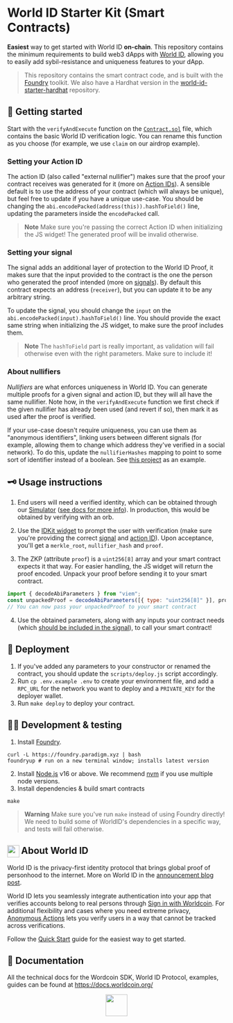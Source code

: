# World ID Starter Kit (Smart Contracts)

**Easiest** way to get started with World ID **on-chain**. This repository contains the minimum requirements to build web3 dApps with [World ID](#-about-world-id), allowing you to easily add sybil-resistance and uniqueness features to your dApp.

> This repository contains the smart contract code, and is built with the [Foundry](https://getfoundry.sh) toolkit. We also have a Hardhat version in the [world-id-starter-hardhat](https://github.com/worldcoin/world-id-starter-hardhat) repository.

## 🏃 Getting started

Start with the `verifyAndExecute` function on the [`Contract.sol`](src/Contract.sol) file, which contains the basic World ID verification logic. You can rename this function as you choose (for example, we use `claim` on our airdrop example).

### Setting your Action ID

The action ID (also called "external nullifier") makes sure that the proof your contract receives was generated for it (more on [Action IDs](https://docs.worldcoin.org/advanced/on-chain#custom-actions)). A sensible default is to use the address of your contract (which will always be unique), but feel free to update if you have a unique use-case. You should be changing the `abi.encodePacked(address(this)).hashToField()` line, updating the parameters inside the `encodePacked` call.

> **Note** Make sure you're passing the correct Action ID when initializing the JS widget! The generated proof will be invalid otherwise.

### Setting your signal

The signal adds an additional layer of protection to the World ID Proof, it makes sure that the input provided to the contract is the one the person who generated the proof intended (more on [signals](https://docs.worldcoin.org/advanced/on-chain#custom-signals)). By default this contract expects an address (`receiver`), but you can update it to be any arbitrary string.

To update the signal, you should change the `input` on the `abi.encodePacked(input).hashToField()` line. You should provide the exact same string when initializing the JS widget, to make sure the proof includes them.

> **Note** The `hashToField` part is really important, as validation will fail otherwise even with the right parameters. Make sure to include it!

### About nullifiers

_Nullifiers_ are what enforces uniqueness in World ID. You can generate multiple proofs for a given signal and action ID, but they will all have the same nullifier. Note how, in the `verifyAndExecute` function we first check if the given nullifier has already been used (and revert if so), then mark it as used after the proof is verified.

If your use-case doesn't require uniqueness, you can use them as "anonymous identifiers", linking users between different signals (for example, allowing them to change which address they've verified in a social network). To do this, update the `nullifierHashes` mapping to point to some sort of identifier instead of a boolean. See [this project](https://github.com/m1guelpf/lens-humancheck/blob/main/src/HumanCheck.sol) as an example.

## 🗝 Usage instructions

1. End users will need a verified identity, which can be obtained through our [Simulator](https://simulator.worldcoin.org) ([see docs for more info](https://docs.worldcoin.org/test)). In production, this would be obtained by verifying with an orb.

2. Use the [IDKit widget](https://docs.worldcoin.org/idkit) to prompt the user with verification (make sure you're providing the correct [signal](#setting-your-signal) and [action ID](#setting-your-action-id)). Upon acceptance, you'll get a `merkle_root`, `nullifier_hash` and `proof`.

3. The ZKP (attribute `proof`) is a `uint256[8]` array and your smart contract expects it that way. For easier handling, the JS widget will return the proof encoded. Unpack your proof before sending it to your smart contract.

```js
import { decodeAbiParameters } from "viem";
const unpackedProof = decodeAbiParameters([{ type: "uint256[8]" }], proof)[0];
// You can now pass your unpackedProof to your smart contract
```

4. Use the obtained parameters, along with any inputs your contract needs (which [should be included in the signal](#setting-your-signal)), to call your smart contract!

## 🚀 Deployment

1. If you've added any parameters to your constructor or renamed the contract, you should update the `scripts/deploy.js` script accordingly.
2. Run `cp .env.example .env` to create your environment file, and add a `RPC_URL` for the network you want to deploy and a `PRIVATE_KEY` for the deployer wallet.
3. Run `make deploy` to deploy your contract.

## 🧑‍💻 Development & testing

1. Install [Foundry](https://github.com/gakonst/foundry).

```
curl -L https://foundry.paradigm.xyz | bash
foundryup # run on a new terminal window; installs latest version
```

2. Install [Node.js](https://nodejs.org/en/) v16 or above. We recommend [nvm](https://github.com/nvm-sh/nvm) if you use multiple node versions.
3. Install dependencies & build smart contracts

```
make
```

> **Warning** Make sure you've run `make` instead of using Foundry directly! We need to build some of WorldID's dependencies in a specific way, and tests will fail otherwise.

<!-- WORLD-ID-SHARED-README-TAG:START - Do not remove or modify this section directly -->
<!-- The contents of this file are inserted to all World ID repositories to provide general context on World ID. -->

## <img align="left" width="28" height="28" src="https://raw.githubusercontent.com/worldcoin/world-id-docs/main/public/images/shared-readme/readme-world-id.png" alt="" style="margin-right: 0; padding-right: 4px;" /> About World ID

World ID is the privacy-first identity protocol that brings global proof of personhood to the internet. More on World ID in the [announcement blog post](https://worldcoin.org/blog/announcements/introducing-world-id-and-sdk).

World ID lets you seamlessly integrate authentication into your app that verifies accounts belong to real persons through [Sign in with Worldcoin](https://docs.worldcoin.org/id/sign-in). For additional flexibility and cases where you need extreme privacy, [Anonymous Actions](https://docs.worldcoin.org/id/anonymous-actions) lets you verify users in a way that cannot be tracked across verifications.

Follow the [Quick Start](https://docs.worldcoin.org/quick-start) guide for the easiest way to get started.

## 📄 Documentation

All the technical docs for the Wordcoin SDK, World ID Protocol, examples, guides can be found at https://docs.worldcoin.org/

<a href="https://docs.worldcoin.org">
  <p align="center">
    <picture align="center">
      <source media="(prefers-color-scheme: dark)" srcset="https://raw.githubusercontent.com/worldcoin/world-id-docs/main/public/images/shared-readme/visit-documentation-dark.png" height="50px" />
      <source media="(prefers-color-scheme: light)" srcset="https://raw.githubusercontent.com/worldcoin/world-id-docs/main/public/images/shared-readme/visit-documentation-light.png" height="50px" />
      <img />
    </picture>
  </p>
</a>

<!-- WORLD-ID-SHARED-README-TAG:END -->
